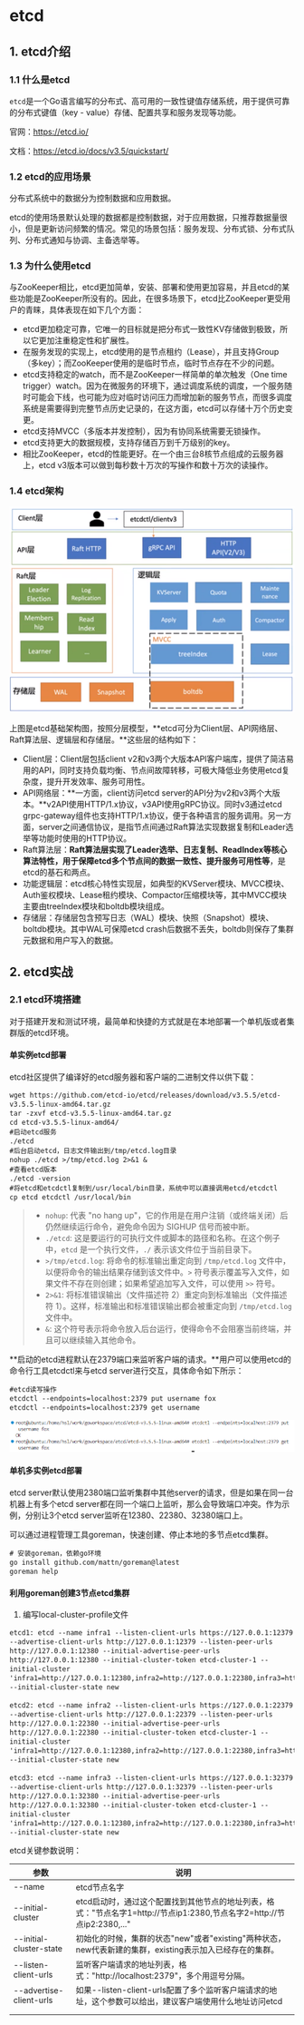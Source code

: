 # etcd

## 1. etcd介绍

### 1.1 什么是etcd

`etcd`是一个Go语言编写的分布式、高可用的一致性键值存储系统，用于提供可靠的分布式键值（key - value）存储、配置共享和服务发现等功能。

官网：https://etcd.io/

文档：https://etcd.io/docs/v3.5/quickstart/

### 1.2 etcd的应用场景

分布式系统中的数据分为控制数据和应用数据。

etcd的使用场景默认处理的数据都是控制数据，对于应用数据，只推荐数据量很小，但是更新访问频繁的情况。常见的场景包括：服务发现、分布式锁、分布式队列、分布式通知与协调、主备选举等。

### 1.3 为什么使用etcd

与ZooKeeper相比，etcd更加简单，安装、部署和使用更加容易，并且etcd的某些功能是ZooKeeper所没有的。因此，在很多场景下，etcd比ZooKeeper更受用户的青睐，具体表现在如下几个方面：

- etcd更加稳定可靠，它唯一的目标就是把分布式一致性KV存储做到极致，所以它更加注重稳定性和扩展性。
- 在服务发现的实现上，etcd使用的是节点租约（Lease），并且支持Group（多key）；而ZooKeeper使用的是临时节点，临时节点存在不少的问题。
- etcd支持稳定的watch，而不是ZooKeeper一样简单的单次触发（One time trigger）watch。因为在微服务的环境下，通过调度系统的调度，一个服务随时可能会下线，也可能为应对临时访问压力而增加新的服务节点，而很多调度系统是需要得到完整节点历史记录的，在这方面，etcd可以存储十万个历史变更。
- etcd支持MVCC（多版本并发控制），因为有协同系统需要无锁操作。
- etcd支持更大的数据规模，支持存储百万到千万级别的key。
- 相比ZooKeeper，etcd的性能更好。在一个由三台8核节点组成的云服务器上，etcd v3版本可以做到每秒数十万次的写操作和数十万次的读操作。

### 1.4 etcd架构



![image-20231011143137603](imgs/image-20231011143137603.png)

上图是etcd基础架构图，按照分层模型，**etcd可分为Client层、API网络层、Raft算法层、逻辑层和存储层。**这些层的结构如下：

- Client层：Client层包括client v2和v3两个大版本API客户端库，提供了简洁易用的API，同时支持负载均衡、节点间故障转移，可极大降低业务使用etcd复杂度，提升开发效率、服务可用性。
- API网络层：**一方面，client访问etcd server的API分为v2和v3两个大版本。**v2API使用HTTP/1.x协议，v3API使用gRPC协议。同时v3通过etcd grpc-gateway组件也支持HTTP/1.x协议，便于各种语言的服务调用。另一方面，server之间通信协议，是指节点间通过Raft算法实现数据复制和Leader选举等功能时使用的HTTP协议。
- Raft算法层：**Raft算法层实现了Leader选举、日志复制、ReadIndex等核心算法特性，用于保障etcd多个节点间的数据一致性、提升服务可用性等**，是etcd的基石和两点。
- 功能逻辑层：etcd核心特性实现层，如典型的KVServer模块、MVCC模块、Auth鉴权模块、Lease租约模块、Compactor压缩模块等，其中MVCC模块主要由treeIndex模块和boltdb模块组成。
- 存储层：存储层包含预写日志（WAL）模块、快照（Snapshot）模块、boltdb模块。其中WAL可保障etcd crash后数据不丢失，boltdb则保存了集群元数据和用户写入的数据。

## 2. etcd实战

### 2.1 etcd环境搭建

对于搭建开发和测试环境，最简单和快捷的方式就是在本地部署一个单机版或者集群版的etcd环境。

#### 单实例etcd部署

etcd社区提供了编译好的etcd服务器和客户端的二进制文件以供下载：

```shell
wget https://github.com/etcd-io/etcd/releases/download/v3.5.5/etcd-v3.5.5-linux-amd64.tar.gz
tar -zxvf etcd-v3.5.5-linux-amd64.tar.gz
cd etcd-v3.5.5-linux-amd64/
#启动etcd服务
./etcd
#后台启动etcd，日志文件输出到/tmp/etcd.log目录
nohup ./etcd >/tmp/etcd.log 2>&1 &
#查看etcd版本
./etcd -version
#将etcd和etcdctl复制到/usr/local/bin目录，系统中可以直接调用etcd/etcdctl
cp etcd etcdctl /usr/local/bin
```

> - `nohup`: 代表 "no hang up"，它的作用是在用户注销（或终端关闭）后仍然继续运行命令，避免命令因为 SIGHUP 信号而被中断。
> - `./etcd`: 这是要运行的可执行文件或脚本的路径和名称。在这个例子中，`etcd` 是一个执行文件，`./` 表示该文件位于当前目录下。
> - `>/tmp/etcd.log`: 将命令的标准输出重定向到 `/tmp/etcd.log` 文件中，以便将命令的输出结果存储到该文件中。`>` 符号表示覆盖写入文件，如果文件不存在则创建；如果希望追加写入文件，可以使用 `>>` 符号。
> - `2>&1`: 将标准错误输出（文件描述符 2）重定向到标准输出（文件描述符 1）。这样，标准输出和标准错误输出都会被重定向到 `/tmp/etcd.log` 文件中。
> - `&`: 这个符号表示将命令放入后台运行，使得命令不会阻塞当前终端，并且可以继续输入其他命令。

**启动的etcd进程默认在2379端口来监听客户端的请求。**用户可以使用etcd的命令行工具etcdctl来与etcd server进行交互，具体命令如下所示：

```shell
#etcd读写操作
etcdctl --endpoints=localhost:2379 put username fox
etcdctl --endpoints=localhost:2379 get username
```

![image-20231011152544641](imgs/image-20231011152544641.png)

#### 单机多实例etcd部署

etcd server默认使用2380端口监听集群中其他server的请求，但是如果在同一台机器上有多个etcd server都在同一个端口上监听，那么会导致端口冲突。作为示例，分别让3个etcd server监听在12380、22380、32380端口上。

可以通过进程管理工具goreman，快速创建、停止本地的多节点etcd集群。

```shell
# 安装goreman，依赖go环境
go install github.com/mattn/goreman@latest
goreman help
```

#### 利用goreman创建3节点etcd集群

1) 编写local-cluster-profile文件

```shell
etcd1: etcd --name infra1 --listen-client-urls https://127.0.0.1:12379 --advertise-client-urls http://127.0.0.1:12379 --listen-peer-urls http://127.0.0.1:12380 --initial-advertise-peer-urls http://127.0.0.1:12380 --initial-cluster-token etcd-cluster-1 --initial-cluster 'infra1=http://127.0.0.1:12380,infra2=http://127.0.0.1:22380,infra3=http://127.0.0.1:32380' --initial-cluster-state new

etcd2: etcd --name infra2 --listen-client-urls https://127.0.0.1:22379 --advertise-client-urls http://127.0.0.1:22379 --listen-peer-urls http://127.0.0.1:22380 --initial-advertise-peer-urls http://127.0.0.1:22380 --initial-cluster-token etcd-cluster-1 --initial-cluster 'infra1=http://127.0.0.1:12380,infra2=http://127.0.0.1:22380,infra3=http://127.0.0.1:32380' --initial-cluster-state new

etcd3: etcd --name infra3 --listen-client-urls https://127.0.0.1:32379 --advertise-client-urls http://127.0.0.1:32379 --listen-peer-urls http://127.0.0.1:32380 --initial-advertise-peer-urls http://127.0.0.1:32380 --initial-cluster-token etcd-cluster-1 --initial-cluster 'infra1=http://127.0.0.1:12380,infra2=http://127.0.0.1:22380,infra3=http://127.0.0.1:32380' --initial-cluster-state new
```

etcd关键参数说明：

| 参数                    | 说明                                                         |
| ----------------------- | ------------------------------------------------------------ |
| --name                  | etcd节点名字                                                 |
| --initial-cluster       | etcd启动时，通过这个配置找到其他节点的地址列表，格式："节点名字1=http://节点ip1:2380,节点名字2=http://节点ip2:2380,..." |
| --initial-cluster-state | 初始化的时候，集群的状态"new"或者"existing"两种状态，new代表新建的集群，existing表示加入已经存在的集群。 |
| --listen-client-urls    | 监听客户端请求的地址列表，格式："http://localhost:2379"，多个用逗号分隔。 |
| --advertise-client-urls | 如果--listen-client-urls配置了多个监听客户端请求的地址，这个参数可以给出，建议客户端使用什么地址访问etcd |
|                         |                                                              |
|                         |                                                              |

